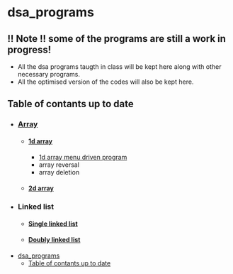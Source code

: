# dsa_programs

## !! Note !! some of the programs are still a work in progress!

- All the dsa programs taugth in class will be kept here along with other necessary programs.
- All the optimised version of the codes will also be kept here.

## Table of contants up to date
- ### [Array](https://github.com/risanpaul04/dsa_programs/tree/main/array)
    - #### [1d array](https://github.com/risanpaul04/dsa_programs/tree/main/array/1d%20array)
      - [1d array menu driven program](..\1d_array.c)
      - array reversal
      - array deletion 
    - #### [2d array](https://github.com/risanpaul04/dsa_programs/tree/main/array/2d%20array)
- ### Linked list
    - #### [Single linked list]()
    - #### [Doubly linked list]()
- [dsa\_programs](#dsa_programs)
  - [Table of contants up to date](#table-of-contants-up-to-date)
